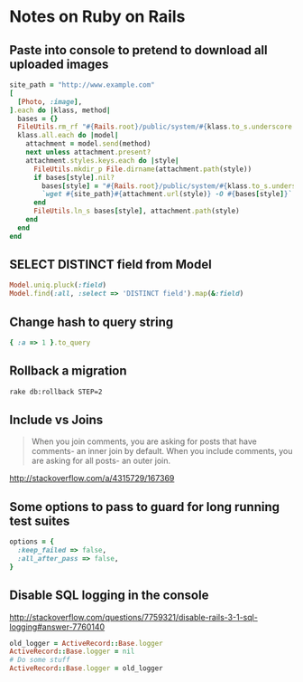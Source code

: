 # Notes on Ruby on Rails

## Paste into console to pretend to download all uploaded images

```ruby
site_path = "http://www.example.com"
[
  [Photo, :image],
].each do |klass, method|
  bases = {}
  FileUtils.rm_rf "#{Rails.root}/public/system/#{klass.to_s.underscore.pluralize}"
  klass.all.each do |model|
    attachment = model.send(method)
    next unless attachment.present?
    attachment.styles.keys.each do |style|
      FileUtils.mkdir_p File.dirname(attachment.path(style))
      if bases[style].nil?
        bases[style] = "#{Rails.root}/public/system/#{klass.to_s.underscore.pluralize}/#{style}.jpg"
        `wget #{site_path}#{attachment.url(style)} -O #{bases[style]}`
      end
      FileUtils.ln_s bases[style], attachment.path(style)
    end
  end
end
```

## SELECT DISTINCT field from Model

```ruby
Model.uniq.pluck(:field)
Model.find(:all, :select => 'DISTINCT field').map(&:field)
```

## Change hash to query string

```ruby
{ :a => 1 }.to_query
```

## Rollback a migration

```bash
rake db:rollback STEP=2
```

## Include vs Joins

> When you join comments, you are asking for posts that have comments- an inner join by default. When you include comments, you are asking for all posts- an outer join.

http://stackoverflow.com/a/4315729/167369

## Some options to pass to guard for long running test suites

```ruby
options = {
  :keep_failed => false,
  :all_after_pass => false,
}
```

## Disable SQL logging in the console

http://stackoverflow.com/questions/7759321/disable-rails-3-1-sql-logging#answer-7760140

```ruby
old_logger = ActiveRecord::Base.logger
ActiveRecord::Base.logger = nil
# Do some stuff
ActiveRecord::Base.logger = old_logger
```
